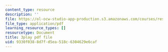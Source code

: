 ```yaml
---
content_type: resource
description: ''
file: https://ol-ocw-studio-app-production.s3.amazonaws.com/courses/res-ll-005-mathematics-of-big-data-and-machine-learning-january-iap-2020/9330f0388d7fd5ea518c6304629e6caf_KXJVqsbh_4Y.pdf
file_type: application/pdf
learning_resource_types: []
resourcetype: Document
title: 3play pdf file
uid: 9330f038-8d7f-d5ea-518c-6304629e6caf
---
```

